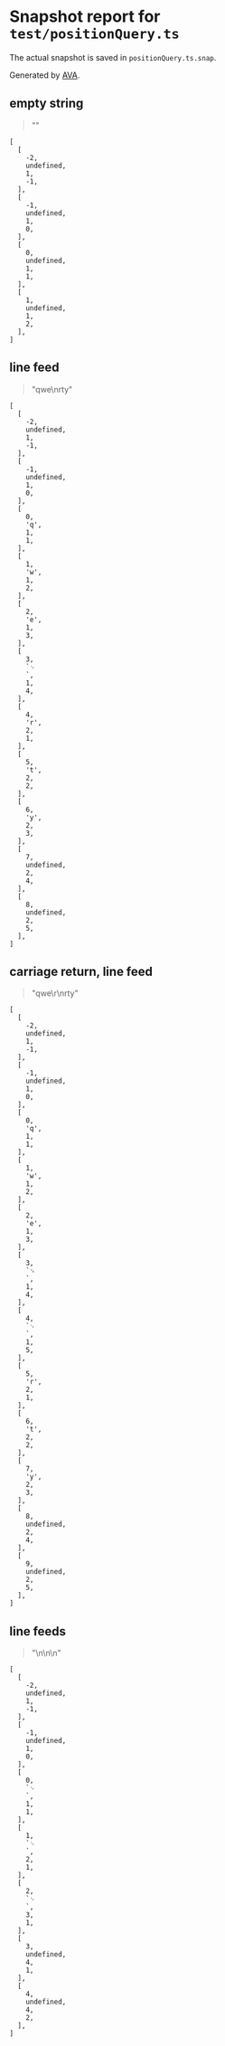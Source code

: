 # Snapshot report for `test/positionQuery.ts`

The actual snapshot is saved in `positionQuery.ts.snap`.

Generated by [AVA](https://avajs.dev).

## empty string

> ""

    [
      [
        -2,
        undefined,
        1,
        -1,
      ],
      [
        -1,
        undefined,
        1,
        0,
      ],
      [
        0,
        undefined,
        1,
        1,
      ],
      [
        1,
        undefined,
        1,
        2,
      ],
    ]

## line feed

> "qwe\nrty"

    [
      [
        -2,
        undefined,
        1,
        -1,
      ],
      [
        -1,
        undefined,
        1,
        0,
      ],
      [
        0,
        'q',
        1,
        1,
      ],
      [
        1,
        'w',
        1,
        2,
      ],
      [
        2,
        'e',
        1,
        3,
      ],
      [
        3,
        `␊
        `,
        1,
        4,
      ],
      [
        4,
        'r',
        2,
        1,
      ],
      [
        5,
        't',
        2,
        2,
      ],
      [
        6,
        'y',
        2,
        3,
      ],
      [
        7,
        undefined,
        2,
        4,
      ],
      [
        8,
        undefined,
        2,
        5,
      ],
    ]

## carriage return, line feed

> "qwe\r\nrty"

    [
      [
        -2,
        undefined,
        1,
        -1,
      ],
      [
        -1,
        undefined,
        1,
        0,
      ],
      [
        0,
        'q',
        1,
        1,
      ],
      [
        1,
        'w',
        1,
        2,
      ],
      [
        2,
        'e',
        1,
        3,
      ],
      [
        3,
        `␍
        `,
        1,
        4,
      ],
      [
        4,
        `␊
        `,
        1,
        5,
      ],
      [
        5,
        'r',
        2,
        1,
      ],
      [
        6,
        't',
        2,
        2,
      ],
      [
        7,
        'y',
        2,
        3,
      ],
      [
        8,
        undefined,
        2,
        4,
      ],
      [
        9,
        undefined,
        2,
        5,
      ],
    ]

## line feeds

> "\n\n\n"

    [
      [
        -2,
        undefined,
        1,
        -1,
      ],
      [
        -1,
        undefined,
        1,
        0,
      ],
      [
        0,
        `␊
        `,
        1,
        1,
      ],
      [
        1,
        `␊
        `,
        2,
        1,
      ],
      [
        2,
        `␊
        `,
        3,
        1,
      ],
      [
        3,
        undefined,
        4,
        1,
      ],
      [
        4,
        undefined,
        4,
        2,
      ],
    ]
